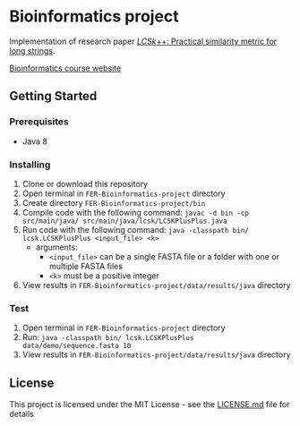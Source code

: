 # Bioinformatics project
Implementation of research paper [*LCSk*++: Practical similarity metric for long strings](https://arxiv.org/pdf/1407.2407.pdf).

[Bioinformatics course website](https://www.fer.unizg.hr/en/course/bio)

## Getting Started

### Prerequisites
* Java 8

### Installing
1. Clone or download this repository
2. Open terminal in `FER-Bioinformatics-project` directory
3. Create directory `FER-Bioinformatics-project/bin`
4. Compile code with the following command:
`javac -d bin -cp src/main/java/ src/main/java/lcsk/LCSKPlusPlus.java`
5. Run code with the following command:
`java -classpath bin/ lcsk.LCSKPlusPlus <input_file> <k>`
    * arguments:
        * `<input_file>` can be a single FASTA file or a folder with one or multiple FASTA files
        * `<k>` must be a positive integer
6. View results in `FER-Bioinformatics-project/data/results/java` directory

### Test
1. Open terminal in `FER-Bioinformatics-project` directory
2. Run: `java -classpath bin/ lcsk.LCSKPlusPlus data/demo/sequence.fasta 10`
3. View results in `FER-Bioinformatics-project/data/results/java` directory

## License
This project is licensed under the MIT License - see the [LICENSE.md](LICENSE.md) file for details
